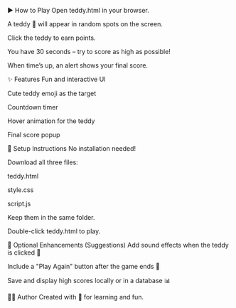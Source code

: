 ▶️ How to Play
Open teddy.html in your browser.

A teddy 🧸 will appear in random spots on the screen.

Click the teddy to earn points.

You have 30 seconds – try to score as high as possible!

When time’s up, an alert shows your final score.


✨ Features
Fun and interactive UI

Cute teddy emoji as the target

Countdown timer

Hover animation for the teddy

Final score popup


🚀 Setup Instructions
No installation needed!

Download all three files:

teddy.html

style.css

script.js

Keep them in the same folder.

Double-click teddy.html to play.


🔧 Optional Enhancements (Suggestions)
Add sound effects when the teddy is clicked 🎵

Include a "Play Again" button after the game ends 🔁

Save and display high scores locally or in a database 📊

👩‍💻 Author
Created with 🧸 for learning and fun.
